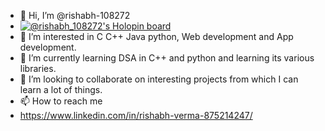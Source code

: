 - 👋 Hi, I’m @rishabh-108272
- [![@rishabh_108272's Holopin board](https://holopin.me/rishabh_108272)](https://holopin.io/@rishabh_108272)
- 👀 I’m interested in C C++ Java python, Web development and App development.
- 🌱 I’m currently learning DSA in C++ and python and learning its various libraries.
- 💞️ I’m looking to collaborate on interesting projects from which I can learn a lot of things.
- 📫 How to reach me 
- https://www.linkedin.com/in/rishabh-verma-875214247/

<!---
rishabh-108272/rishabh-108272 is a ✨ special ✨ repository because its `README.md` (this file) appears on your GitHub profile.
You can click the Preview link to take a look at your changes.
--->
